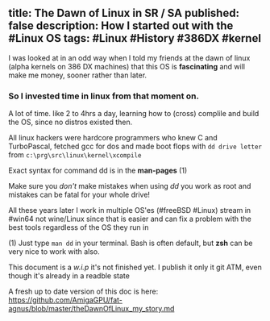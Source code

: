 title: The Dawn of Linux in SR / SA 
published: false
description: How I started out with the #Linux OS
tags: #Linux #History #386DX #kernel
--

I was looked at in an odd way when I told my friends at the dawn of linux (alpha kernels on 386 DX machines) that this OS is **fascinating** and will make me money, sooner rather than later.

### So I invested time in linux from that moment on.

A lot of time. like 2 to 4hrs a day, learning how to (cross) complile and build the OS, since no distros existed then.

All linux hackers were hardcore programmers who knew C and TurboPascal, fetched gcc for dos and made boot flops with `dd drive letter` from `c:\prg\src\linux\kernel\xcompile`

Exact syntax for command dd is in the **man-pages** (1)

Make sure you _don't_ make mistakes when using _dd_ you work as root and mistakes can be fatal for your whole drive!

All these years later I work in multiple OS'es (#freeBSD #Linux) stream in #win64 not wine/Linux since that is easier and can fix a problem with the best tools regardless of the OS they run in

(1)
Just type `man dd` in your terminal. Bash is often default, but **zsh** can be very nice to work with also.

This document is a _w.i.p_ it's not finished yet. I publish it only it git ATM, even though it's already in a readble state


A fresh up to date version of this doc is here: <https://github.com/AmigaGPU/fat-agnus/blob/master/theDawnOfLinux_my_story.md>